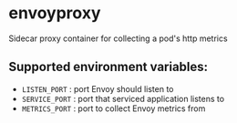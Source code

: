 # envoyproxy
Sidecar proxy container for collecting a pod's http metrics

## Supported environment variables:
* `LISTEN_PORT` : port Envoy should listen to
* `SERVICE_PORT` : port that serviced application listens to
* `METRICS_PORT` : port to collect Envoy metrics from
